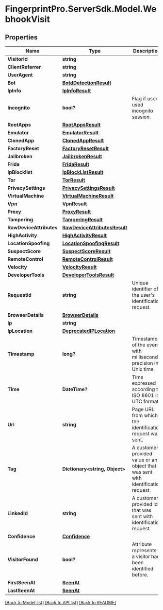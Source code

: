 # FingerprintPro.ServerSdk.Model.WebhookVisit
## Properties

Name | Type | Description | Notes
------------ | ------------- | ------------- | -------------
**VisitorId** | **string** |  | 
**ClientReferrer** | **string** |  | [optional] 
**UserAgent** | **string** |  | [optional] 
**Bot** | [**BotdDetectionResult**](BotdDetectionResult.md) |  | [optional] 
**IpInfo** | [**IpInfoResult**](IpInfoResult.md) |  | [optional] 
**Incognito** | **bool?** | Flag if user used incognito session. | 
**RootApps** | [**RootAppsResult**](RootAppsResult.md) |  | [optional] 
**Emulator** | [**EmulatorResult**](EmulatorResult.md) |  | [optional] 
**ClonedApp** | [**ClonedAppResult**](ClonedAppResult.md) |  | [optional] 
**FactoryReset** | [**FactoryResetResult**](FactoryResetResult.md) |  | [optional] 
**Jailbroken** | [**JailbrokenResult**](JailbrokenResult.md) |  | [optional] 
**Frida** | [**FridaResult**](FridaResult.md) |  | [optional] 
**IpBlocklist** | [**IpBlockListResult**](IpBlockListResult.md) |  | [optional] 
**Tor** | [**TorResult**](TorResult.md) |  | [optional] 
**PrivacySettings** | [**PrivacySettingsResult**](PrivacySettingsResult.md) |  | [optional] 
**VirtualMachine** | [**VirtualMachineResult**](VirtualMachineResult.md) |  | [optional] 
**Vpn** | [**VpnResult**](VpnResult.md) |  | [optional] 
**Proxy** | [**ProxyResult**](ProxyResult.md) |  | [optional] 
**Tampering** | [**TamperingResult**](TamperingResult.md) |  | [optional] 
**RawDeviceAttributes** | [**RawDeviceAttributesResult**](RawDeviceAttributesResult.md) |  | [optional] 
**HighActivity** | [**HighActivityResult**](HighActivityResult.md) |  | [optional] 
**LocationSpoofing** | [**LocationSpoofingResult**](LocationSpoofingResult.md) |  | [optional] 
**SuspectScore** | [**SuspectScoreResult**](SuspectScoreResult.md) |  | [optional] 
**RemoteControl** | [**RemoteControlResult**](RemoteControlResult.md) |  | [optional] 
**Velocity** | [**VelocityResult**](VelocityResult.md) |  | [optional] 
**DeveloperTools** | [**DeveloperToolsResult**](DeveloperToolsResult.md) |  | [optional] 
**RequestId** | **string** | Unique identifier of the user's identification request. | 
**BrowserDetails** | [**BrowserDetails**](BrowserDetails.md) |  | 
**Ip** | **string** |  | 
**IpLocation** | [**DeprecatedIPLocation**](DeprecatedIPLocation.md) |  | [optional] 
**Timestamp** | **long?** | Timestamp of the event with millisecond precision in Unix time. | 
**Time** | **DateTime?** | Time expressed according to ISO 8601 in UTC format. | 
**Url** | **string** | Page URL from which the identification request was sent. | 
**Tag** | **Dictionary&lt;string, Object&gt;** | A customer-provided value or an object that was sent with identification request. | [optional] 
**LinkedId** | **string** | A customer-provided id that was sent with identification request. | [optional] 
**Confidence** | [**Confidence**](Confidence.md) |  | [optional] 
**VisitorFound** | **bool?** | Attribute represents if a visitor had been identified before. | 
**FirstSeenAt** | [**SeenAt**](SeenAt.md) |  | 
**LastSeenAt** | [**SeenAt**](SeenAt.md) |  | 

[[Back to Model list]](../README.md#documentation-for-models) [[Back to API list]](../README.md#documentation-for-api-endpoints) [[Back to README]](../README.md)

